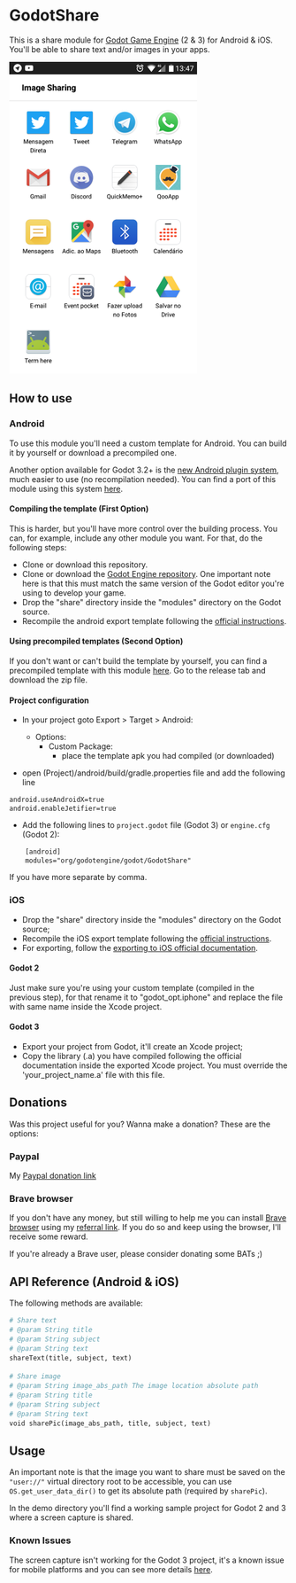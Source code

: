 GodotShare 
==========
This is a share module for [Godot Game Engine](https://godotengine.org/) (2 & 3) for Android & iOS. You'll be able to share text and/or images in your apps.

![Image Sharing Screenshot](/media/screenshot.png "Image Sharing Screenshot")

How to use
----------

### Android
To use this module you'll need a custom template for Android. You can build it by yourself or download a precompiled one. 

Another option available for Godot 3.2+ is the [new Android plugin system](https://godotengine.org/article/godot-3-2-will-get-new-android-plugin-system), much easier to use (no recompilation needed). You can find a port of this module using this system [here](https://github.com/Shin-NiL/Godot-Android-Share-Plugin).

#### Compiling the template (First Option)
This is harder, but you'll have more control over the building process. You can, for example, include any other module you want.
For that, do the following steps:
- Clone or download this repository.
- Clone or download the [Godot Engine repository](https://github.com/godotengine/godot/). One important note here is that this must match the same version of the Godot editor you're using to develop your game.
- Drop the "share" directory inside the "modules" directory on the Godot source.
- Recompile the android export template following the [official instructions](http://docs.godotengine.org/en/latest/reference/compiling_for_android.html#compiling-export-templates).

#### Using precompiled templates (Second Option)
If you don't want or can't build the template by yourself, you can find a precompiled template with this module [here](https://github.com/Shin-NiL/godot-custom-mobile-template). Go to the release tab and download the zip file.

#### Project configuration
- In your project goto Export > Target > Android:
	- Options:
		- Custom Package:
			- place the template apk you had compiled (or downloaded)

- open (Project)/android/build/gradle.properties file and add the following line
```
android.useAndroidX=true
android.enableJetifier=true
```
			
- Add the following lines to ```project.godot``` file (Godot 3) or ```engine.cfg``` (Godot 2):

```
	[android]
	modules="org/godotengine/godot/GodotShare"
```

If you have more separate by comma.

### iOS
- Drop the "share" directory inside the "modules" directory on the Godot source;
- Recompile the iOS export template following the [official instructions](http://docs.godotengine.org/en/stable/development/compiling/compiling_for_ios.html).
- For exporting, follow the [exporting to iOS official documentation](http://docs.godotengine.org/en/stable/learning/workflow/export/exporting_for_ios.html). 

#### Godot 2
Just make sure you're using your custom template (compiled in the previous step), for that  rename it to "godot_opt.iphone" and replace the file with same name inside the Xcode project.

#### Godot 3
- Export your project from Godot, it'll create an Xcode project;
- Copy the library (.a) you have compiled following the official documentation inside the exported Xcode project. You must override the 'your_project_name.a' file with this file.


Donations
---------
Was this project useful for you? Wanna make a donation? These are the options:

### Paypal

My [Paypal donation link](https://www.paypal.com/cgi-bin/webscr?cmd=_donations&business=3MJE3M4FMJYGN&lc=BR&item_name=Shin%2dNiL%27s%20Github&item_number=Github&currency_code=USD&bn=PP%2dDonationsBF%3abtn_donate_SM%2egif%3aNonHosted)

### Brave browser

If you don't have any money, but still willing to help me you can install [Brave browser](https://brave.com/) using my [referral link](https://brave.com/shi012	). 
If you do so and keep using the browser, I'll receive some reward.

If you're already a Brave user, please consider donating some BATs ;)

API Reference (Android & iOS)
-------------

The following methods are available:
```python
# Share text
# @param String title
# @param String subject
# @param String text
shareText(title, subject, text)

# Share image
# @param String image_abs_path The image location absolute path
# @param String title
# @param String subject
# @param String text
void sharePic(image_abs_path, title, subject, text)
```

Usage
-------------
An important note is that the image you want to share must be saved on the ```"user://"``` virtual directory root to be accessible, you can use ```OS.get_user_data_dir()``` to get its absolute path (required by ```sharePic```).

In the demo directory you'll find a working sample project for Godot 2 and 3 where a screen capture is shared.

### Known Issues
The screen capture isn't working for the Godot 3 project, it's a known issue for mobile platforms and you can see more details [here](https://github.com/godotengine/godot/issues/16694).

